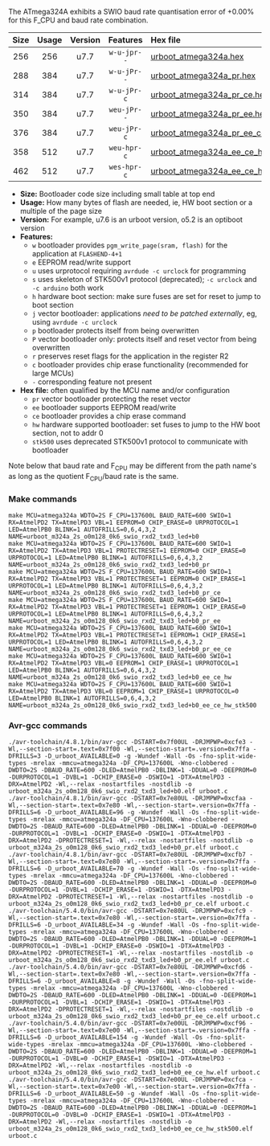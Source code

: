 The ATmega324A exhibits a SWIO baud rate quantisation error of +0.00% for this F_CPU and baud rate combination.

|Size|Usage|Version|Features|Hex file|
|:-:|:-:|:-:|:-:|:--|
|256|256|u7.7|`w-u-jpr--`|[urboot_atmega324a.hex](https://raw.githubusercontent.com/stefanrueger/urboot.hex/main/cores/mightycore/atmega324a/watchdog_2_s/internal_oscillator/137600_hz/600_baud/uart1_rxd2_txd3/led%2Bb0/urboot_atmega324a.hex)|
|288|384|u7.7|`w-u-jPr--`|[urboot_atmega324a_pr.hex](https://raw.githubusercontent.com/stefanrueger/urboot.hex/main/cores/mightycore/atmega324a/watchdog_2_s/internal_oscillator/137600_hz/600_baud/uart1_rxd2_txd3/led%2Bb0/urboot_atmega324a_pr.hex)|
|314|384|u7.7|`w-u-jPr-c`|[urboot_atmega324a_pr_ce.hex](https://raw.githubusercontent.com/stefanrueger/urboot.hex/main/cores/mightycore/atmega324a/watchdog_2_s/internal_oscillator/137600_hz/600_baud/uart1_rxd2_txd3/led%2Bb0/urboot_atmega324a_pr_ce.hex)|
|350|384|u7.7|`weu-jPr--`|[urboot_atmega324a_pr_ee.hex](https://raw.githubusercontent.com/stefanrueger/urboot.hex/main/cores/mightycore/atmega324a/watchdog_2_s/internal_oscillator/137600_hz/600_baud/uart1_rxd2_txd3/led%2Bb0/urboot_atmega324a_pr_ee.hex)|
|376|384|u7.7|`weu-jPr-c`|[urboot_atmega324a_pr_ee_ce.hex](https://raw.githubusercontent.com/stefanrueger/urboot.hex/main/cores/mightycore/atmega324a/watchdog_2_s/internal_oscillator/137600_hz/600_baud/uart1_rxd2_txd3/led%2Bb0/urboot_atmega324a_pr_ee_ce.hex)|
|358|512|u7.7|`weu-hpr-c`|[urboot_atmega324a_ee_ce_hw.hex](https://raw.githubusercontent.com/stefanrueger/urboot.hex/main/cores/mightycore/atmega324a/watchdog_2_s/internal_oscillator/137600_hz/600_baud/uart1_rxd2_txd3/led%2Bb0/urboot_atmega324a_ee_ce_hw.hex)|
|462|512|u7.7|`wes-hpr-c`|[urboot_atmega324a_ee_ce_hw_stk500.hex](https://raw.githubusercontent.com/stefanrueger/urboot.hex/main/cores/mightycore/atmega324a/watchdog_2_s/internal_oscillator/137600_hz/600_baud/uart1_rxd2_txd3/led%2Bb0/urboot_atmega324a_ee_ce_hw_stk500.hex)|

- **Size:** Bootloader code size including small table at top end
- **Usage:** How many bytes of flash are needed, ie, HW boot section or a multiple of the page size
- **Version:** For example, u7.6 is an urboot version, o5.2 is an optiboot version
- **Features:**
  + `w` bootloader provides `pgm_write_page(sram, flash)` for the application at `FLASHEND-4+1`
  + `e` EEPROM read/write support
  + `u` uses urprotocol requiring `avrdude -c urclock` for programming
  + `s` uses skeleton of STK500v1 protocol (deprecated); `-c urclock` and `-c arduino` both work
  + `h` hardware boot section: make sure fuses are set for reset to jump to boot section
  + `j` vector bootloader: applications *need to be patched externally*, eg, using `avrdude -c urclock`
  + `p` bootloader protects itself from being overwritten
  + `P` vector bootloader only: protects itself and reset vector from being overwritten
  + `r` preserves reset flags for the application in the register R2
  + `c` bootloader provides chip erase functionality (recommended for large MCUs)
  + `-` corresponding feature not present
- **Hex file:** often qualified by the MCU name and/or configuration
  + `pr` vector bootloader protecting the reset vector
  + `ee` bootloader supports EEPROM read/write
  + `ce` bootloader provides a chip erase command
  + `hw` hardware supported bootloader: set fuses to jump to the HW boot section, not to addr 0
  + `stk500` uses deprecated STK500v1 protocol to communicate with bootloader


Note below that baud rate and F<sub>CPU</sub> may be different from the path name's as long as the quotient F<sub>CPU</sub>/baud rate is the same.

### Make commands
```
make MCU=atmega324a WDTO=2S F_CPU=137600L BAUD_RATE=600 SWIO=1 RX=AtmelPD2 TX=AtmelPD3 VBL=1 EEPROM=0 CHIP_ERASE=0 URPROTOCOL=1 LED=AtmelPB0 BLINK=1 AUTOFRILLS=0,6,4,3,2 NAME=urboot_m324a_2s_o0m128_0k6_swio_rxd2_txd3_led+b0
make MCU=atmega324a WDTO=2S F_CPU=137600L BAUD_RATE=600 SWIO=1 RX=AtmelPD2 TX=AtmelPD3 VBL=1 PROTECTRESET=1 EEPROM=0 CHIP_ERASE=0 URPROTOCOL=1 LED=AtmelPB0 BLINK=1 AUTOFRILLS=0,6,4,3,2 NAME=urboot_m324a_2s_o0m128_0k6_swio_rxd2_txd3_led+b0_pr
make MCU=atmega324a WDTO=2S F_CPU=137600L BAUD_RATE=600 SWIO=1 RX=AtmelPD2 TX=AtmelPD3 VBL=1 PROTECTRESET=1 EEPROM=0 CHIP_ERASE=1 URPROTOCOL=1 LED=AtmelPB0 BLINK=1 AUTOFRILLS=0,6,4,3,2 NAME=urboot_m324a_2s_o0m128_0k6_swio_rxd2_txd3_led+b0_pr_ce
make MCU=atmega324a WDTO=2S F_CPU=137600L BAUD_RATE=600 SWIO=1 RX=AtmelPD2 TX=AtmelPD3 VBL=1 PROTECTRESET=1 EEPROM=1 CHIP_ERASE=0 URPROTOCOL=1 LED=AtmelPB0 BLINK=1 AUTOFRILLS=0,6,4,3,2 NAME=urboot_m324a_2s_o0m128_0k6_swio_rxd2_txd3_led+b0_pr_ee
make MCU=atmega324a WDTO=2S F_CPU=137600L BAUD_RATE=600 SWIO=1 RX=AtmelPD2 TX=AtmelPD3 VBL=1 PROTECTRESET=1 EEPROM=1 CHIP_ERASE=1 URPROTOCOL=1 LED=AtmelPB0 BLINK=1 AUTOFRILLS=0,6,4,3,2 NAME=urboot_m324a_2s_o0m128_0k6_swio_rxd2_txd3_led+b0_pr_ee_ce
make MCU=atmega324a WDTO=2S F_CPU=137600L BAUD_RATE=600 SWIO=1 RX=AtmelPD2 TX=AtmelPD3 VBL=0 EEPROM=1 CHIP_ERASE=1 URPROTOCOL=1 LED=AtmelPB0 BLINK=1 AUTOFRILLS=0,6,4,3,2 NAME=urboot_m324a_2s_o0m128_0k6_swio_rxd2_txd3_led+b0_ee_ce_hw
make MCU=atmega324a WDTO=2S F_CPU=137600L BAUD_RATE=600 SWIO=1 RX=AtmelPD2 TX=AtmelPD3 VBL=0 EEPROM=1 CHIP_ERASE=1 URPROTOCOL=0 LED=AtmelPB0 BLINK=1 AUTOFRILLS=0,6,4,3,2 NAME=urboot_m324a_2s_o0m128_0k6_swio_rxd2_txd3_led+b0_ee_ce_hw_stk500
```

### Avr-gcc commands
```
./avr-toolchain/4.8.1/bin/avr-gcc -DSTART=0x7f00UL -DRJMPWP=0xcfe3 -Wl,--section-start=.text=0x7f00 -Wl,--section-start=.version=0x7ffa -DFRILLS=3 -D_urboot_AVAILABLE=0 -g -Wundef -Wall -Os -fno-split-wide-types -mrelax -mmcu=atmega324a -DF_CPU=137600L -Wno-clobbered -DWDTO=2S -DBAUD_RATE=600 -DLED=AtmelPB0 -DBLINK=1 -DDUAL=0 -DEEPROM=0 -DURPROTOCOL=1 -DVBL=1 -DCHIP_ERASE=0 -DSWIO=1 -DTX=AtmelPD3 -DRX=AtmelPD2 -Wl,--relax -nostartfiles -nostdlib -o urboot_m324a_2s_o0m128_0k6_swio_rxd2_txd3_led+b0.elf urboot.c
./avr-toolchain/4.8.1/bin/avr-gcc -DSTART=0x7e80UL -DRJMPWP=0xcfaa -Wl,--section-start=.text=0x7e80 -Wl,--section-start=.version=0x7ffa -DFRILLS=6 -D_urboot_AVAILABLE=96 -g -Wundef -Wall -Os -fno-split-wide-types -mrelax -mmcu=atmega324a -DF_CPU=137600L -Wno-clobbered -DWDTO=2S -DBAUD_RATE=600 -DLED=AtmelPB0 -DBLINK=1 -DDUAL=0 -DEEPROM=0 -DURPROTOCOL=1 -DVBL=1 -DCHIP_ERASE=0 -DSWIO=1 -DTX=AtmelPD3 -DRX=AtmelPD2 -DPROTECTRESET=1 -Wl,--relax -nostartfiles -nostdlib -o urboot_m324a_2s_o0m128_0k6_swio_rxd2_txd3_led+b0_pr.elf urboot.c
./avr-toolchain/4.8.1/bin/avr-gcc -DSTART=0x7e80UL -DRJMPWP=0xcfb7 -Wl,--section-start=.text=0x7e80 -Wl,--section-start=.version=0x7ffa -DFRILLS=6 -D_urboot_AVAILABLE=70 -g -Wundef -Wall -Os -fno-split-wide-types -mrelax -mmcu=atmega324a -DF_CPU=137600L -Wno-clobbered -DWDTO=2S -DBAUD_RATE=600 -DLED=AtmelPB0 -DBLINK=1 -DDUAL=0 -DEEPROM=0 -DURPROTOCOL=1 -DVBL=1 -DCHIP_ERASE=1 -DSWIO=1 -DTX=AtmelPD3 -DRX=AtmelPD2 -DPROTECTRESET=1 -Wl,--relax -nostartfiles -nostdlib -o urboot_m324a_2s_o0m128_0k6_swio_rxd2_txd3_led+b0_pr_ce.elf urboot.c
./avr-toolchain/5.4.0/bin/avr-gcc -DSTART=0x7e80UL -DRJMPWP=0xcfc9 -Wl,--section-start=.text=0x7e80 -Wl,--section-start=.version=0x7ffa -DFRILLS=6 -D_urboot_AVAILABLE=34 -g -Wundef -Wall -Os -fno-split-wide-types -mrelax -mmcu=atmega324a -DF_CPU=137600L -Wno-clobbered -DWDTO=2S -DBAUD_RATE=600 -DLED=AtmelPB0 -DBLINK=1 -DDUAL=0 -DEEPROM=1 -DURPROTOCOL=1 -DVBL=1 -DCHIP_ERASE=0 -DSWIO=1 -DTX=AtmelPD3 -DRX=AtmelPD2 -DPROTECTRESET=1 -Wl,--relax -nostartfiles -nostdlib -o urboot_m324a_2s_o0m128_0k6_swio_rxd2_txd3_led+b0_pr_ee.elf urboot.c
./avr-toolchain/5.4.0/bin/avr-gcc -DSTART=0x7e80UL -DRJMPWP=0xcfd6 -Wl,--section-start=.text=0x7e80 -Wl,--section-start=.version=0x7ffa -DFRILLS=6 -D_urboot_AVAILABLE=8 -g -Wundef -Wall -Os -fno-split-wide-types -mrelax -mmcu=atmega324a -DF_CPU=137600L -Wno-clobbered -DWDTO=2S -DBAUD_RATE=600 -DLED=AtmelPB0 -DBLINK=1 -DDUAL=0 -DEEPROM=1 -DURPROTOCOL=1 -DVBL=1 -DCHIP_ERASE=1 -DSWIO=1 -DTX=AtmelPD3 -DRX=AtmelPD2 -DPROTECTRESET=1 -Wl,--relax -nostartfiles -nostdlib -o urboot_m324a_2s_o0m128_0k6_swio_rxd2_txd3_led+b0_pr_ee_ce.elf urboot.c
./avr-toolchain/5.4.0/bin/avr-gcc -DSTART=0x7e00UL -DRJMPWP=0xcf96 -Wl,--section-start=.text=0x7e00 -Wl,--section-start=.version=0x7ffa -DFRILLS=6 -D_urboot_AVAILABLE=154 -g -Wundef -Wall -Os -fno-split-wide-types -mrelax -mmcu=atmega324a -DF_CPU=137600L -Wno-clobbered -DWDTO=2S -DBAUD_RATE=600 -DLED=AtmelPB0 -DBLINK=1 -DDUAL=0 -DEEPROM=1 -DURPROTOCOL=1 -DVBL=0 -DCHIP_ERASE=1 -DSWIO=1 -DTX=AtmelPD3 -DRX=AtmelPD2 -Wl,--relax -nostartfiles -nostdlib -o urboot_m324a_2s_o0m128_0k6_swio_rxd2_txd3_led+b0_ee_ce_hw.elf urboot.c
./avr-toolchain/5.4.0/bin/avr-gcc -DSTART=0x7e00UL -DRJMPWP=0xcfca -Wl,--section-start=.text=0x7e00 -Wl,--section-start=.version=0x7ffa -DFRILLS=6 -D_urboot_AVAILABLE=50 -g -Wundef -Wall -Os -fno-split-wide-types -mrelax -mmcu=atmega324a -DF_CPU=137600L -Wno-clobbered -DWDTO=2S -DBAUD_RATE=600 -DLED=AtmelPB0 -DBLINK=1 -DDUAL=0 -DEEPROM=1 -DURPROTOCOL=0 -DVBL=0 -DCHIP_ERASE=1 -DSWIO=1 -DTX=AtmelPD3 -DRX=AtmelPD2 -Wl,--relax -nostartfiles -nostdlib -o urboot_m324a_2s_o0m128_0k6_swio_rxd2_txd3_led+b0_ee_ce_hw_stk500.elf urboot.c
```

